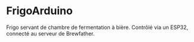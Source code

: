 # FrigoArduino
Frigo servant de chambre de fermentation à bière. Contrôlé via un ESP32, connecté au serveur de Brewfather.
